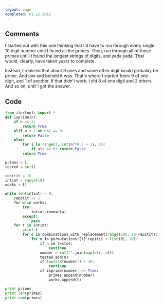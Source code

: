 ```yaml
---
layout: page
completed: 01.25.2012
---
```


## Comments

I started out with this one thinking that I'd have to run through every single
10 digit number until I found all the primes. Then, run through all of those
primes untill I found the longest strings of digits, and yada yada. That would,
clearly, have taken years to complete.

Instead, I realized that about 9 ones and some other digit would probably be
prime.  And low and behold it was. That's where I started from: 9 of one digit,
and 1 of another. If that didn't work, I did 8 of one digit and 2 others. And
so on, until I got the answer.

## Code

```python
from itertools import *
def isprime(n):
	if n == 2:
		return True
	elif n < 2 or n%2 == 0:
		return False
	else:
		for i in range(3, int(n**0.5 + 1), 2):
			if n%i == 0: return False
		return True

primes = []
tested = set()

repitit = 10
intint = range(10)
works = []

while len(intint) > 0:
	repitit -= 1
	for w in works:
		try:
			intint.remove(w)
		except:
			pass
	for t in intint:
		print t
		for d in combinations_with_replacement(range(10), 10-repitit):
			for n in permutations([t]*repitit + list(d), 10):
				if n in tested: 
					continue
				number = int(''.join(map(str, n)))
				tested.add(n)
				if len(str(number)) < 10:
					continue
				if isprime(number) == True:
					primes.append(number)
					works.append(t)

print primes
print len(primes)
print sum(primes)
```
